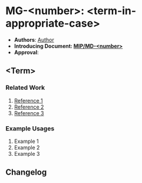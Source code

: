 # MG-\<number\>: \<term-in-appropriate-case\>

- **Authors**: [Author](mailto:author@email.com)
- **Introducing Document: [MIP/MD-\<number\>](../MIP/mip-\<number\>/README.md)**
- **Approval**: <!--Either approved (:white_check_mark:), rejected (:x:), stagnant or withdrawn by the governance body. To be inserted by governance. -->

## \<Term\>

<!--
    Write a concise gloss for the term.
 -->

### Related Work

<!--
    Enumerate key usages of the term or related terms in other contexts.
-->
1. [Reference 1](https://example.com)
2. [Reference 2](https://example.com)
3. [Reference 3](https://example.com)

### Example Usages

<!--
    Provide examples of the term's usage in context.
-->
1. Example 1
2. Example 2
3. Example 3

## Changelog

<!--
  Document any post-publication changes to the gloss entry.
  The changelog should be maintained after publication.

  1. **Transparency and Clarity**: The changelog acknowledges any corrections made post-publication, ensuring that readers are not misled and are always equipped with the most accurate information.

  2. **Accountability**: By noting changes openly, we maintain a high level of responsibility and ownership over our content. It’s an affirmation that we value precision and are ready to correct oversights.

  Each changelog should briefly describe each change made, accompanied by a reference to the date, version and PR in which the change was implemented.

  The format should be as follows:
  - **YYYY-MM-DD**: Description of change. [PR#](link-to-PR)

  TODO: Maintain this comment.
-->
